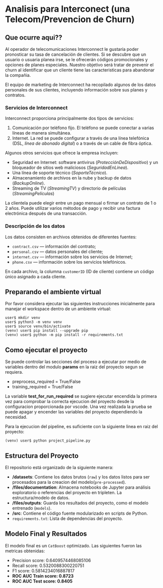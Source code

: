 # Analisis para Interconect (una Telecom/Prevencion de Churn)

## Que ocurre aqui??

Al operador de telecomunicaciones Interconnect le gustaría poder pronosticar su tasa de cancelación de clientes. 
Si se descubre que un usuario o usuaria planea irse, se le ofrecerán códigos promocionales y opciones de planes especiales. Nuestro objetivo será tratar de prevenir el churn al identificar que un cliente tiene las caracteristicas para abandonar la compañia.

El equipo de marketing de Interconnect ha recopilado algunos de los datos personales de sus clientes, incluyendo información sobre sus planes y contratos.

### Servicios de Interconnect

Interconnect proporciona principalmente dos tipos de servicios:

1. Comunicación por teléfono fijo. El teléfono se puede conectar a varias líneas de manera simultánea.
2. Internet. La red se puede configurar a través de una línea telefónica (DSL, *línea de abonado digital*) o a través de un cable de fibra óptica.

Algunos otros servicios que ofrece la empresa incluyen:

- Seguridad en Internet: software antivirus (*ProtecciónDeDispositivo*) y un bloqueador de sitios web maliciosos (*SeguridadEnLínea*).
- Una línea de soporte técnico (*SoporteTécnico*).
- Almacenamiento de archivos en la nube y backup de datos (*BackupOnline*).
- Streaming de TV (*StreamingTV*) y directorio de películas (*StreamingPelículas*)

La clientela puede elegir entre un pago mensual o firmar un contrato de 1 o 2 años. Puede utilizar varios métodos de pago y recibir una factura electrónica después de una transacción.

### Descripción de los datos

Los datos consisten en archivos obtenidos de diferentes fuentes:

- `contract.csv` — información del contrato;
- `personal.csv` — datos personales del cliente;
- `internet.csv` — información sobre los servicios de Internet;
- `phone.csv` — información sobre los servicios telefónicos.

En cada archivo, la columna `customerID` (ID de cliente) contiene un código único asignado a cada cliente. 


## Preparando el ambiente virtual
Por favor considera ejecutar las siguientes instrucciones inicialmente para manejar el workspace dentro de un ambiente virtual:

```
user$ mkdir venv
user$ python3 -m venv venv
user$ source venv/bin/activate
(venv) user$ pip install --upgrade pip
(venv) user$ python -m pip install -r requirements.txt
```

<!-- TODO Borrar las partes del comienzo para hacer fácil el copiado y pegado -->

## Como ejecutar el proyecto

Se puede controlar las secciones del proceso a ejecutar por medio de variables dentro del modulo **params** en la raiz del proyecto segun se requiera. 

- preprocess_required = True/False
- training_required = True/False

La variable **test_for_run_required** se sugiere ejecutar encendida la primera vez para comprobar la correcta ejecucion del proyecto desde la configuracion proporcionada por vscode. Una vez realizada la prueba se puede apagar y encender las variables del proyecto dependiendo la necesidad.

Para la ejecucion del pipeline, es suficiente con la siguiente linea en raiz del proyecto:

```
(venv) user$ python project_pipeline.py 
```

<!-- TODO idem -->

## Estructura del Proyecto

El repositorio está organizado de la siguiente manera:

- **/datasets**: Contiene los datos brutos (`raw`) y los datos listos para ser procesados para la creacion del modelo(`pre-processed`).
- **/files/documentation**: Almacena notebooks de Jupyter para análisis exploratorio o referencias del proyecto en tripleten. La estructura/modelo de datos.
- **/files/outputs**: Guarda los resultados del proyecto, como el modelo entrenado (`models`).
- **/src**: Contiene el código fuente modularizado en scripts de Python.
- `requirements.txt`: Lista de dependencias del proyecto.



## Modelo Final y Resultados

El modelo final es un `CatBoost` optimizado. Las siguientes fueron las metricas obtenidas:

- Precision score: 0.6409574468085106
- Recall score:    0.5320088300220751
- F1 score:        0.5814234016887817
- **ROC AUC Train score:   0.8723**
- **ROC AUC Test score:   0.8405**
